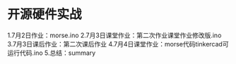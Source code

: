 # 开源硬件实战
1.7月2日作业：morse.ino
2.7月3日课堂作业：第二次作业课堂作业修改版.ino
3.7月3日课后作业：第二次课后作业
4.7月4日课堂作业：morse代码tinkercad可运行代码.ino
5.总结：summary
